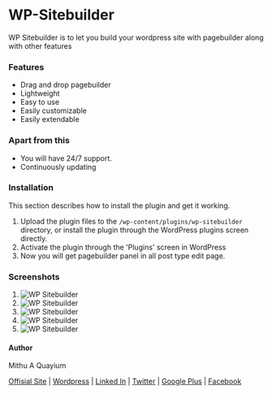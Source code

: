 # WP-Sitebuilder
WP Sitebuilder is to let you build your wordpress site with pagebuilder along with other features

### Features ###

* Drag and drop pagebuilder
* Lightweight
* Easy to use
* Easily customizable
* Easily extendable

### Apart from this ###

* You will have 24/7 support.
* Continuously updating

### Installation ###

This section describes how to install the plugin and get it working.

1. Upload the plugin files to the `/wp-content/plugins/wp-sitebuilder` directory, or install the plugin through the WordPress plugins screen directly.
2. Activate the plugin through the 'Plugins' screen in WordPress
3. Now you will get pagebuilder panel in all post type edit page.

### Screenshots ###

1. ![WP Sitebuilder](http://mithublue.github.io/images/wp-sitebuilder/screenshot-1.png)
2. ![WP Sitebuilder](http://mithublue.github.io/images/wp-sitebuilder/screenshot-2.png)
3. ![WP Sitebuilder](http://mithublue.github.io/images/wp-sitebuilder/screenshot-3.png)
4. ![WP Sitebuilder](http://mithublue.github.io/images/wp-sitebuilder/screenshot-4.png)
5. ![WP Sitebuilder](http://mithublue.github.io/images/wp-sitebuilder/screenshot-5.png)

#### Author

Mithu A Quayium

<a href="http://cybercraftit.com/" target="_blank">Offisial Site</a> | <a target="_blank" href="https://profiles.wordpress.org/mithublue">Wordpress</a> | <a target="_blank" href="https://www.linkedin.com/in/mithu-quayium-9b594630?trk=hp-identity-name">Linked In</a> | <a target="_blank" href="https://twitter.com/mithuaquayium">Twitter</a> | <a target="_blank" href="https://plus.google.com/u/0/+MithuAQuayium-MAQ">Google Plus</a> | <a target="_blank" href="https://www.facebook.com/mithu.quayium">Facebook</a>
